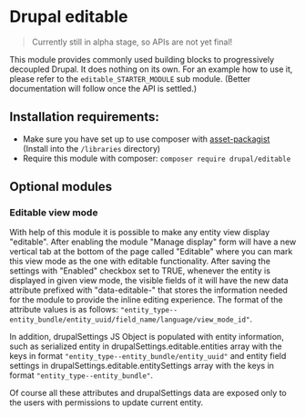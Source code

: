 # Drupal editable

> Currently still in alpha stage, so APIs are not yet final!

This module provides commonly used building blocks to progressively decoupled Drupal. It does nothing on its own. For an example how to use it, please refer to the `editable_STARTER_MODULE` sub module. (Better documentation will follow once the API is settled.)

## Installation requirements:

- Make sure you have set up to use composer with [asset-packagist](https://lightning.acquia.com/blog/round-your-front-end-javascript-libraries-composer) (Install into the `/libraries` directory)
- Require this module with composer: `composer require drupal/editable`

## Optional modules

### Editable view mode

With help of this module it is possible to make any entity view display "editable". After enabling the module "Manage display" form 
will have a new vertical tab at the bottom of the page called "Editable" where you can mark this view mode as the one with 
editable functionality. After saving the settings with "Enabled" checkbox set to TRUE, whenever the entity is displayed in
given view mode, the visible fields of it will have the new data attribute prefixed with "data-editable-" that stores the 
information needed for the module to provide the inline editing experience. The format of the attribute values is as follows:
`"entity_type--entity_bundle/entity_uuid/field_name/language/view_mode_id"`.

In addition, drupalSettings JS Object is populated with entity information, such as serialized entity in drupalSettings.editable.entities
array with the keys in format `"entity_type--entity_bundle/entity_uuid"` and entity field settings in drupalSettings.editable.entitySettings
array with the keys in format `"entity_type--entity_bundle"`.

Of course all these attributes and drupalSettings data are exposed only to the users with permissions to update current entity.
